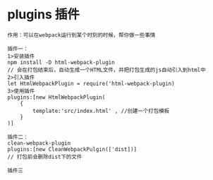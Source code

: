# plugins 插件

	作用：可以在webpack运行到某个时刻的时候，帮你做一些事情

    插件一：
    1>安装插件
    npm install -D html-webpack-plugin 
    // 会在打包结束后，自动生成一个HTML文件，并把打包生成的js自动引入到html中
    2>引入插件
    let HtmlWebpackPlugin = require('html-webpack-plugin)
    3>使用插件
    plugins:[new HtmlWebpackPlugin(
    	{
            template:'src/index.html' , //创建一个打包模板
    	}
    )]
    
    插件二：
    clean-webpack-plugin 
    plugins:[new CleanWebpackPulgin(['dist])]
    // 打包前会删除dist下的文件
    
    插件三
    
    

